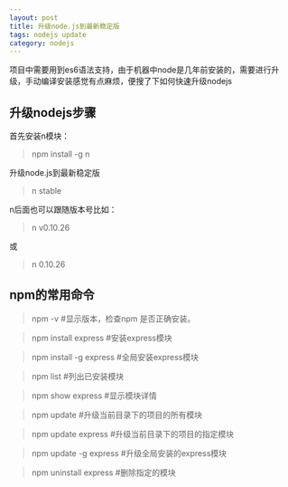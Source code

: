 ```yaml
---
layout: post
title: 升级node.js到最新稳定版
tags: nodejs update
category: nodejs
---
```


项目中需要用到es6语法支持，由于机器中node是几年前安装的，需要进行升级，手动编译安装感觉有点麻烦，便搜了下如何快速升级nodejs

## 升级nodejs步骤
首先安装n模块：

>npm install -g n

升级node.js到最新稳定版
>n stable


n后面也可以跟随版本号比如：

>n v0.10.26

或

>n 0.10.26

## npm的常用命令

>npm -v          #显示版本，检查npm 是否正确安装。


>npm install express   #安装express模块


>npm install -g express  #全局安装express模块


>npm list         #列出已安装模块


>npm show express     #显示模块详情


>npm update        #升级当前目录下的项目的所有模块


>npm update express    #升级当前目录下的项目的指定模块


>npm update -g express  #升级全局安装的express模块


>npm uninstall express  #删除指定的模块
